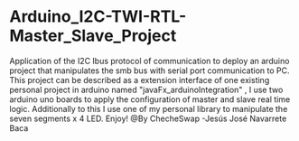 # Arduino_I2C-TWI-RTL-Master_Slave_Project
Application of the I2C Ibus protocol of communication to deploy an arduino project that manipulates the smb bus with serial port communication to PC. This project can be described as a extension interface of one existing personal project in arduino named "javaFx_arduinoIntegration" , I use two arduino uno boards to apply the configuration of master and slave real time logic. Additionally to this I use one of my personal library to manipulate the seven segments x 4 LED. Enjoy! @By ChecheSwap -Jesús José Navarrete Baca

